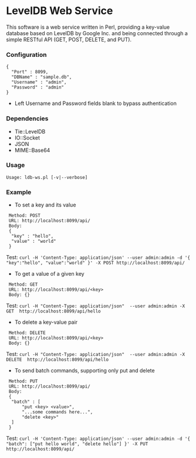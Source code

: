 # LevelDB Web Service
This software is a web service written in Perl, providing a key-value database based on LevelDB by Google Inc. and being connected through a simple RESTful API (GET, POST, DELETE, and PUT).

### Configuration
```
{
  "Port" : 8099,
  "DBName" : "sample.db",
  "Username" : "admin",
  "Password" : "admin"
}
```
 * Left Username and Password fields blank to bypass authentication
 
### Dependencies
 * Tie::LevelDB
 * IO::Socket
 * JSON
 * MIME::Base64

### Usage
```
Usage: ldb-ws.pl [-v|--verbose]
```
### Example
 * To set a key and its value
```
 Method: POST
 URL: http://localhost:8099/api/
 Body: 
 {
  "key" : "hello",
  "value" : "world"
 }
```
Test: ``` curl -H 'Content-Type: application/json' --user admin:admin -d '{ "key":"hello", "value":"world" }' -X POST http://localhost:8099/api/ ```

 * To get a value of a given key
```
 Method: GET
 URL: http://localhost:8099/api/<key>
 Body: {}
```
 Test: ``` curl -H "Content-Type: application/json"  --user admin:admin -X GET  http://localhost:8099/api/hello ```
 
  * To delete a key-value pair
```
 Method: DELETE
 URL: http://localhost:8099/api/<key>
 Body: {}
```
 Test: ``` curl -H "Content-Type: application/json"  --user admin:admin -X DELETE  http://localhost:8099/api/hello ```
 
 * To send batch commands, supporting only put and delete
```
 Method: PUT
 URL: http://localhost:8099/api/
 Body: 
 {
  "batch" : [
      "put <key> <value>",
      "...some commands here...", 
      "delete <key>"
  ]
 }
```
Test: ``` curl -H 'Content-Type: application/json' --user admin:admin -d '{ "batch": ["put hello world", "delete hello"] }' -X PUT http://localhost:8099/api/ ```
